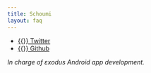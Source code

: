 ```yaml
---
title: Schoumi
layout: faq
---
```

* [{{<fa fa-twitter>}} Twitter](https://twitter.com/schoumi)
* [{{<fa fa-github>}} Github](https://github.com/Schoumi)

*In charge of εxodus Android app development.*
